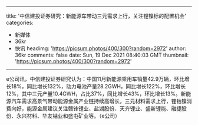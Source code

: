 
---
title: '中信建投证券研究：新能源车带动三元需求上行，关注锂镍标的配置机会'
categories: 
 - 新媒体
 - 36kr
 - 快讯
headimg: 'https://picsum.photos/400/300?random=2972'
author: 36kr
comments: false
date: Sun, 19 Dec 2021 08:40:03 GMT
thumbnail: 'https://picsum.photos/400/300?random=2972'
---

<div>   
e公司讯，中信建投证券研究认为：中国11月新能源乘用车销量42.9万辆，环比增长18%，同比增长132%，动力电池产量28.2GWH，同比增长122%，环比增长12%，其中三元产量10.4GWH，占比37%，同比增长43%，环比增长13%。新能源汽车需求高景气带动能源金属产业链持续高增长，三元材料需求上行，锂钴镍消费向好，能源金属建议关注赣锋锂业、盐湖股份、天齐锂业、盛新锂能、融捷股份、永兴材料、华友钴业和盛屯矿业等。（e公司）  
</div>
            